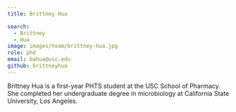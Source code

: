 ```yaml
---
title: Brittney Hua

search:
  - Brittney 
  - Hua
image: images/team/brittney-hua.jpg
role: phd
email: bahua@usc.edu
github: brittneyhua
---
```


Brittney Hua is a first-year PHTS student at the USC School of Pharmacy. She completed her undergraduate degree in microbiology at California State University, Los Angeles. 
